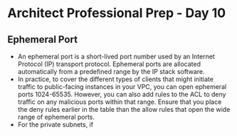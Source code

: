# Architect Professional Prep - Day 10

## Ephemeral Port
- An ephemeral port is a short-lived port number used by an Internet Protocol (IP) transport protocol. Ephemeral ports are allocated automatically from a predefined range by the IP stack software.
- In practice, to cover the different types of clients that might initiate traffic to public-facing instances in your VPC, you can open ephemeral ports 1024-65535. However, you can also add rules to the ACL to deny traffic on any malicious ports within that range. Ensure that you place the deny rules earlier in the table than the allow rules that open the wide range of ephemeral ports.
- For the private subnets, if 